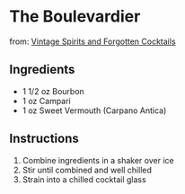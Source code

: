 # The Boulevardier

from: [Vintage Spirits and Forgotten Cocktails](http://www.amazon.com/Vintage-Spirits-Forgotten-Cocktails-Alamagoozlum-ebook/dp/B004PLNSCC/ref=sr_1_1?ie=UTF8&qid=1385595576&sr=8-1&keywords=vintage+spirits+and+forgotten+cocktails)

## Ingredients

* 1 1/2 oz Bourbon
* 1 oz Campari
* 1 oz Sweet Vermouth (Carpano Antica)

## Instructions

1. Combine ingredients in a shaker over ice
2. Stir until combined and well chilled
3. Strain into a chilled cocktail glass